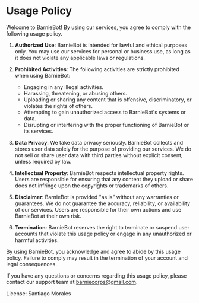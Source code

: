 # Usage Policy
Welcome to BarnieBot! By using our services, you agree to comply with the following usage policy.

1. **Authorized Use**: BarnieBot is intended for lawful and ethical purposes only. You may use our services for personal or business use, as long as it does not violate any applicable laws or regulations.

2. **Prohibited Activities**: The following activities are strictly prohibited when using BarnieBot:
    - Engaging in any illegal activities.
    - Harassing, threatening, or abusing others.
    - Uploading or sharing any content that is offensive, discriminatory, or violates the rights of others.
    - Attempting to gain unauthorized access to BarnieBot's systems or data.
    - Disrupting or interfering with the proper functioning of BarnieBot or its services.

3. **Data Privacy**: We take data privacy seriously. BarnieBot collects and stores user data solely for the purpose of providing our services. We do not sell or share user data with third parties without explicit consent, unless required by law.

4. **Intellectual Property**: BarnieBot respects intellectual property rights. Users are responsible for ensuring that any content they upload or share does not infringe upon the copyrights or trademarks of others.

5. **Disclaimer**: BarnieBot is provided "as is" without any warranties or guarantees. We do not guarantee the accuracy, reliability, or availability of our services. Users are responsible for their own actions and use BarnieBot at their own risk.

6. **Termination**: BarnieBot reserves the right to terminate or suspend user accounts that violate this usage policy or engage in any unauthorized or harmful activities.

By using BarnieBot, you acknowledge and agree to abide by this usage policy. Failure to comply may result in the termination of your account and legal consequences.

If you have any questions or concerns regarding this usage policy, please contact our support team at barniecorps@gmail.com.

License: Santiago Morales

